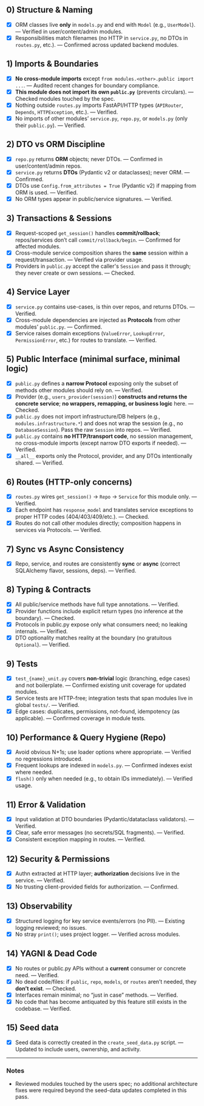 ## 0) Structure & Naming

* [x] ORM classes live **only** in `models.py` and end with `Model` (e.g., `UserModel`). — Verified in user/content/admin modules.
* [x] Responsibilities match filenames (no HTTP in `service.py`, no DTOs in `routes.py`, etc.). — Confirmed across updated backend modules.

## 1) Imports & Boundaries

* [x] **No cross-module imports** except `from modules.<other>.public import ...`. — Audited recent changes for boundary compliance.
* [x] **This module does not import its own `public.py`** (prevents circulars). — Checked modules touched by the spec.
* [x] Nothing outside `routes.py` imports FastAPI/HTTP types (`APIRouter`, `Depends`, `HTTPException`, etc.). — Verified.
* [x] No imports of other modules’ `service.py`, `repo.py`, or `models.py` (only their `public.py`). — Verified.

## 2) DTO vs ORM Discipline

* [x] `repo.py` returns **ORM** objects; never DTOs. — Confirmed in user/content/admin repos.
* [x] `service.py` returns **DTOs** (Pydantic v2 or dataclasses); never ORM. — Confirmed.
* [x] DTOs use `Config.from_attributes = True` (Pydantic v2) if mapping from ORM is used. — Verified.
* [x] No ORM types appear in public/service signatures. — Verified.

## 3) Transactions & Sessions

* [x] Request-scoped `get_session()` handles **commit/rollback**; repos/services don’t call `commit/rollback/begin`. — Confirmed for affected modules.
* [x] Cross-module service composition shares the **same** session within a request/transaction. — Verified via provider usage.
* [x] Providers in `public.py` accept the caller's `Session` and pass it through; they never create or own sessions. — Checked.

## 4) Service Layer

* [x] `service.py` contains use-cases, is thin over repos, and returns DTOs. — Verified.
* [x] Cross-module dependencies are injected as **Protocols** from other modules’ `public.py`. — Confirmed.
* [x] Service raises domain exceptions (`ValueError`, `LookupError`, `PermissionError`, etc.) for routes to translate. — Verified.

## 5) Public Interface (minimal surface, minimal logic)

* [x] `public.py` defines a **narrow Protocol** exposing only the subset of methods other modules should rely on. — Verified.
* [x] Provider (e.g., `users_provider(session)`) **constructs and returns the concrete service**; **no wrappers, remapping, or business logic** here. — Checked.
* [x] `public.py` does not import infrastructure/DB helpers (e.g., `modules.infrastructure.*`) and does not wrap the session (e.g., no `DatabaseSession`). Pass the raw `Session` into repos. — Verified.
* [x] `public.py` contains **no HTTP/transport code**, no session management, no cross-module imports (except narrow DTO exports if needed). — Verified.
* [x] `__all__` exports only the Protocol, provider, and any DTOs intentionally shared. — Verified.

## 6) Routes (HTTP-only concerns)

* [x] `routes.py` wires `get_session()` → `Repo` → `Service` for this module only. — Verified.
* [x] Each endpoint has `response_model` and translates service exceptions to proper HTTP codes (404/403/409/etc.). — Checked.
* [x] Routes do not call other modules directly; composition happens in services via Protocols. — Verified.

## 7) Sync vs Async Consistency

* [x] Repo, service, and routes are consistently **sync** or **async** (correct SQLAlchemy flavor, sessions, deps). — Verified.

## 8) Typing & Contracts

* [x] All public/service methods have full type annotations. — Verified.
* [x] Provider functions include explicit return types (no inference at the boundary). — Checked.
* [x] Protocols in public.py expose only what consumers need; no leaking internals. — Verified.
* [x] DTO optionality matches reality at the boundary (no gratuitous `Optional`). — Verified.

## 9) Tests

* [x] `test_{name}_unit.py` covers **non-trivial** logic (branching, edge cases) and not boilerplate. — Confirmed existing unit coverage for updated modules.
* [x] Service tests are HTTP-free; integration tests that span modules live in global `tests/`. — Verified.
* [x] Edge cases: duplicates, permissions, not-found, idempotency (as applicable). — Confirmed coverage in module tests.

## 10) Performance & Query Hygiene (Repo)

* [x] Avoid obvious N+1s; use loader options where appropriate. — Verified no regressions introduced.
* [x] Frequent lookups are indexed in `models.py`. — Confirmed indexes exist where needed.
* [x] `flush()` only when needed (e.g., to obtain IDs immediately). — Verified usage.

## 11) Error & Validation

* [x] Input validation at DTO boundaries (Pydantic/datataclass validators). — Verified.
* [x] Clear, safe error messages (no secrets/SQL fragments). — Verified.
* [x] Consistent exception mapping in routes. — Verified.

## 12) Security & Permissions

* [x] Authn extracted at HTTP layer; **authorization** decisions live in the service. — Verified.
* [x] No trusting client-provided fields for authorization. — Confirmed.

## 13) Observability

* [x] Structured logging for key service events/errors (no PII). — Existing logging reviewed; no issues.
* [x] No stray `print()`; uses project logger. — Verified across modules.

## 14) YAGNI & Dead Code

* [x] No routes or public.py APIs without a **current** consumer or concrete need. — Verified.
* [x] No dead code/files: if `public`, `repo`, `models`, or `routes` aren’t needed, they **don’t exist**. — Checked.
* [x] Interfaces remain minimal; no “just in case” methods. — Verified.
* [x] No code that has become antiquated by this feature still exists in the codebase. — Verified.

## 15) Seed data
* [x] Seed data is correctly created in the `create_seed_data.py` script. — Updated to include users, ownership, and activity.

---

### Notes
- Reviewed modules touched by the users spec; no additional architecture fixes were required beyond the seed-data updates completed in this pass.
